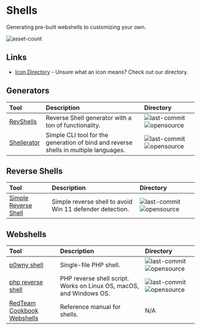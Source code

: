# Shells

Generating pre-built webshells to customizing your own.

![asset-count](https://img.shields.io/badge/Tools%20%26%20Resources%20Available-6-3c85d4?style=for-the-badge)

## Links <!-- {docsify-ignore} -->

- [Icon Directory](../ICONS.md) - Unsure what an icon means? Check out our directory.

## Generators

| Tool | Description | Directory |
| :--- | :--- | :--- |
| [RevShells](https://www.revshells.com/) | Reverse Shell generator with a ton of functionality. | ![last-commit](https://img.shields.io/github/last-commit/0dayCTF/reverse-shell-generator?color=3c85d4&style=flat-square) ![opensource](https://raw.githubusercontent.com/0xPGP/SecTools/main/docs/icons/opensource.png) |
| [Shellerator](https://github.com/ShutdownRepo/shellerator) | Simple CLI tool for the generation of bind and reverse shells in multiple languages. | ![last-commit](https://img.shields.io/github/last-commit/ShutdownRepo/shellerator?color=3c85d4&style=flat-square) ![opensource](https://raw.githubusercontent.com/0xPGP/SecTools/main/docs/icons/opensource.png)

## Reverse Shells

| Tool | Description | Directory |
| :--- | :--- | :--- |
| [Simple Reverse Shell](https://github.com/tihanyin/Simple-Reverse-Shell) | Simple reverse shell to avoid Win 11 defender detection. | ![last-commit](https://img.shields.io/github/last-commit/tihanyin/Simple-Reverse-Shell?color=3c85d4&style=flat-square) ![opensource](https://raw.githubusercontent.com/0xPGP/SecTools/main/docs/icons/opensource.png) |

## Webshells

| Tool | Description | Directory |
| :--- | :--- | :--- |
| [p0wny shell](https://github.com/flozz/p0wny-shell) |  Single-file PHP shell.  | ![last-commit](https://img.shields.io/github/last-commit/flozz/p0wny-shell?color=3c85d4&style=flat-square) ![opensource](https://raw.githubusercontent.com/0xPGP/SecTools/main/docs/icons/opensource.png) |
| [php reverse shell](https://github.com/ivan-sincek/php-reverse-shell) | PHP reverse shell script. Works on Linux OS, macOS, and Windows OS. | ![last-commit](https://img.shields.io/github/last-commit/ivan-sincek/php-reverse-shell?color=3c85d4&style=flat-square) ![opensource](https://raw.githubusercontent.com/0xPGP/SecTools/main/docs/icons/opensource.png) |
| [RedTeam Cookbook Webshells](https://gnnr.net/redteam_cookbook/foothold/webshells/) | Reference manual for shells.  | N/A |